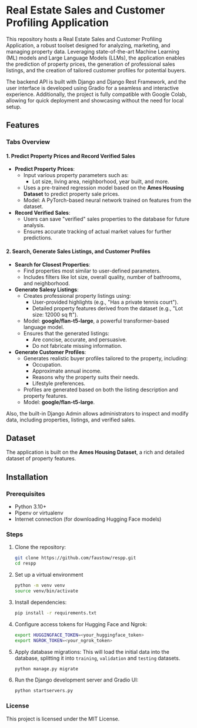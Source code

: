 # Real Estate Sales and Customer Profiling Application

This repository hosts a Real Estate Sales and Customer Profiling Application, a robust toolset designed for analyzing,
marketing, and managing property data. Leveraging state-of-the-art Machine Learning (ML) models and Large Language
Models (LLMs), the application enables the prediction of property prices, the generation of professional sales listings,
and the creation of tailored customer profiles for potential buyers.

The backend API is built with Django and Django Rest Framework, and the user interface is developed using Gradio for a
seamless and interactive experience. Additionally, the project is fully compatible with Google Colab, allowing for quick
deployment and showcasing without the need for local setup.

## Features

### Tabs Overview

#### 1. **Predict Property Prices and Record Verified Sales**

- **Predict Property Prices**:
    - Input various property parameters such as:
        - Lot size, living area, neighborhood, year built, and more.
    - Uses a pre-trained regression model based on the **Ames Housing Dataset** to predict property sale prices.
    - Model: A PyTorch-based neural network trained on features from the dataset.
- **Record Verified Sales**:
    - Users can save "verified" sales properties to the database for future analysis.
    - Ensures accurate tracking of actual market values for further predictions.

#### 2. **Search, Generate Sales Listings, and Customer Profiles**

- **Search for Closest Properties**:
    - Find properties most similar to user-defined parameters.
    - Includes filters like lot size, overall quality, number of bathrooms, and neighborhood.
- **Generate Salesy Listings**:
    - Creates professional property listings using:
        - User-provided highlights (e.g., "Has a private tennis court").
        - Detailed property features derived from the dataset (e.g., "Lot size: 12000 sq ft").
    - Model: **google/flan-t5-large**, a powerful transformer-based language model.
    - Ensures that the generated listings:
        - Are concise, accurate, and persuasive.
        - Do not fabricate missing information.
- **Generate Customer Profiles**:
    - Generates realistic buyer profiles tailored to the property, including:
        - Occupation.
        - Approximate annual income.
        - Reasons why the property suits their needs.
        - Lifestyle preferences.
    - Profiles are generated based on both the listing description and property features.
    - Model: **google/flan-t5-large**.

Also, the built-in Django Admin allows administrators to inspect and modify data, including properties, listings, and
verified sales.

## Dataset

The application is built on the **Ames Housing Dataset**, a rich and detailed dataset of property features.

## Installation

### Prerequisites

- Python 3.10+
- Pipenv or virtualenv
- Internet connection (for downloading Hugging Face models)

### Steps

1. Clone the repository:
   ```bash
   git clone https://github.com/faustow/respp.git
   cd respp
   ```

2. Set up a virtual environment
    ```bash
    python -m venv venv
    source venv/bin/activate
    ```

3. Install dependencies:
   ```bash
   pip install -r requirements.txt
   ```

4. Configure access tokens for Hugging Face and Ngrok:
   ```bash
   export HUGGINGFACE_TOKEN=<your_huggingface_token>
   export NGROK_TOKEN=<your_ngrok_token>
   ```

5. Apply database migrations:
   This will load the initial data into the database, splitting it into `training`, `validation` and `testing` datasets.
   ```bash
   python manage.py migrate
   ```

6. Run the Django development server and Gradio UI:
   ```bash
   python startservers.py
   ```

### License

This project is licensed under the MIT License.
